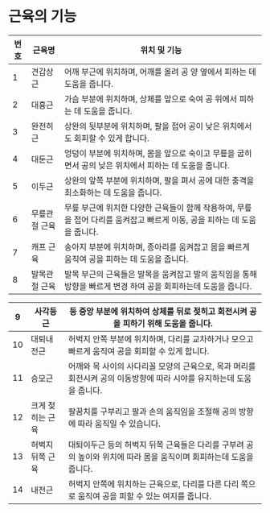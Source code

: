 # 근육의 기능

| 번호 | 근육명 | 위치 및 기능 |
| --- | --- | --- |
| 1 | 견갑상근 | 어깨 부근에 위치하며, 어깨를 올려 공 양 옆에서 피하는 데 도움을 줍니다. |
| 2 | 대흉근 | 가슴 부분에 위치하며, 상체를 앞으로 숙여 공 위에서 피하는 데 도움을 줍니다. |
| 3 | 완전히근 | 상완의 뒷부분에 위치하며, 팔을 접어 공이 낮은 위치에서도 회피할 수 있게 합니다. |
| 4 | 대둔근 | 엉덩이 부분에 위치하며, 몸을 앞으로 숙이고 무릎을 굽히면서 공의 낮은 위치에서 피하는 데 도움을 줍니다. |
| 5 | 이두근 | 상완의 앞쪽 부분에 위치하며, 팔을 펴서 공에 대한 충격을 최소화하는 데 도움을 줍니다. |
| 6 | 무릎관절 근육 | 무릎 부근에 위치한 다양한 근육들이 함께 작용하여, 무릎을 접어 다리를 움켜잡고 빠르게 이동, 공을 피하는 데 도움을 줍니다. |
| 7 | 캐프 근육 | 송아지 부분에 위치하며, 종아리를 움켜잡고 몸을 빠르게 움직여 공을 피하는 데 도움을 줍니다. |
| 8 | 발목관절 근육 | 발목 부근의 근육들은 발목을 움켜잡고 발의 움직임을 통해 방향을 빠르게 변경 하여 공을 회피하는데 도움을 줍니다. |

| 9 | 사각등근 | 등 중앙 부분에 위치하여 상체를 뒤로 젖히고 회전시켜 공을 피하기 위해 도움을 줍니다. |
| --- | --- | --- |
| 10 | 대퇴내전근 | 허벅지 안쪽 부분에 위치하며, 다리를 교차하거나 모으고 빠르게 움직여 공을 회피할 수 있게 합니다. |
| 11 | 승모근 | 어깨와 목 사이의 사다리꼴 모양의 근육으로, 목과 머리를 회전시켜 공의 이동방향에 따라 시야를 유지하는데 도움을 줍니다. |
| 12 | 크게 젖히는 근육 | 팔꿈치를 구부리고 팔과 손의 움직임을 조절해 공의 방향에 따라 움직일 수 있습니다. |
| 13 | 허벅지 뒤쪽 근육 | 대퇴이두근 등의 허벅지 뒤쪽 근육들은 다리를 구부려 공의 높이와 위치에 따라 몸을 움직이며 회피하는데 도움을 줍니다. |
| 14 | 내전근 | 허벅지 안쪽에 위치하는 근육으로, 다리를 다른 다리 쪽으로 움직여 공을 피할 수 있는 여지를 줍니다. |
